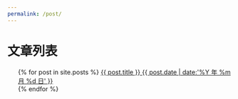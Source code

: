```yaml
---
permalink: /post/
---
```

# 文章列表

<ul class="mdui-list mdui-p-a-0">
{% for post in site.posts %}
    <a class="mdui-list-item mdui-ripple mdui-btn-block mdui-p-a-1" href="{{ post.url | remove: '.html' }}"><span class="mdui-float-left mdui-typo-body-2">{{ post.title }}</span> <span class="mdui-float-right"> {{ post.date | date:'%Y 年 %m 月 %d 日' }} </span> </a>
    <div class="mdui-divider"></div>
{% endfor %}
</ul>
